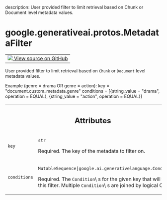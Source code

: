 description: User provided filter to limit retrieval based on Chunk or Document level metadata values.

<div itemscope itemtype="http://developers.google.com/ReferenceObject">
<meta itemprop="name" content="google.generativeai.protos.MetadataFilter" />
<meta itemprop="path" content="Stable" />
</div>

# google.generativeai.protos.MetadataFilter

<!-- Insert buttons and diff -->

<table class="tfo-notebook-buttons tfo-api nocontent">
<td>
  <a target="_blank" href="https://github.com/googleapis/google-cloud-python/tree/main/packages/google-ai-generativelanguage/google/ai/generativelanguage_v1beta/types/retriever.py#L205-L230">
    <img src="https://www.tensorflow.org/images/GitHub-Mark-32px.png" />
    View source on GitHub
  </a>
</td>
</table>



User provided filter to limit retrieval based on ``Chunk`` or ``Document`` level metadata values.

<!-- Placeholder for "Used in" -->
 Example (genre = drama OR genre
= action): key = "document.custom_metadata.genre" conditions =
[{string_value = "drama", operation = EQUAL}, {string_value =
"action", operation = EQUAL}]



<!-- Tabular view -->
 <table class="responsive fixed orange">
<colgroup><col width="214px"><col></colgroup>
<tr><th colspan="2"><h2 class="add-link">Attributes</h2></th></tr>

<tr>
<td>

`key`<a id="key"></a>

</td>
<td>

`str`

Required. The key of the metadata to filter
on.

</td>
</tr><tr>
<td>

`conditions`<a id="conditions"></a>

</td>
<td>

`MutableSequence[google.ai.generativelanguage.Condition]`

Required. The ``Condition``\ s for the given key that will
trigger this filter. Multiple ``Condition``\ s are joined by
logical ORs.

</td>
</tr>
</table>



